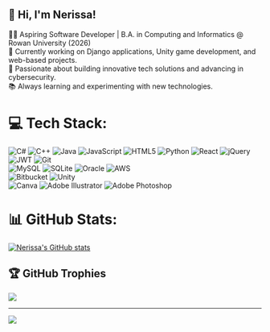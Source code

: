 <!--Basic Bio Profile-->

## 👋 Hi, I'm Nerissa!

👨‍💻 Aspiring Software Developer | B.A. in Computing and Informatics @ Rowan University (2026)<br>
📍 Currently working on Django applications, Unity game development, and web-based projects.<br>
🚀 Passionate about building innovative tech solutions and advancing in cybersecurity.<br>
📚 Always learning and experimenting with new technologies.


# 💻 Tech Stack:
![C#](https://img.shields.io/badge/c%23-%23239120.svg?style=for-the-badge&logo=csharp&logoColor=white) 
![C++](https://img.shields.io/badge/c++-%2300599C.svg?style=for-the-badge&logo=c%2B%2B&logoColor=white) 
![Java](https://img.shields.io/badge/java-%23ED8B00.svg?style=for-the-badge&logo=openjdk&logoColor=white) 
![JavaScript](https://img.shields.io/badge/javascript-%23323330.svg?style=for-the-badge&logo=javascript&logoColor=%23F7DF1E) 
![HTML5](https://img.shields.io/badge/html5-%23E34F26.svg?style=for-the-badge&logo=html5&logoColor=white) 
![Python](https://img.shields.io/badge/python-3670A0?style=for-the-badge&logo=python&logoColor=ffdd54) 
![React](https://img.shields.io/badge/react-%2320232a.svg?style=for-the-badge&logo=react&logoColor=%2361DAFB)
![jQuery](https://img.shields.io/badge/jquery-%230769AD.svg?style=for-the-badge&logo=jquery&logoColor=white) 
![JWT](https://img.shields.io/badge/JWT-black?style=for-the-badge&logo=JSON%20web%20tokens) 
![Git](https://img.shields.io/badge/git-%23F05033.svg?style=for-the-badge&logo=git&logoColor=white) </br>
![MySQL](https://img.shields.io/badge/mysql-4479A1.svg?style=for-the-badge&logo=mysql&logoColor=white) 
![SQLite](https://img.shields.io/badge/sqlite-%2307405e.svg?style=for-the-badge&logo=sqlite&logoColor=white) 
![Oracle](https://img.shields.io/badge/Oracle-F80000?style=for-the-badge&logo=oracle&logoColor=white)
![AWS](https://img.shields.io/badge/AWS-%23FF9900.svg?style=for-the-badge&logo=amazon-aws&logoColor=white) </br>
![Bitbucket](https://img.shields.io/badge/bitbucket-%230047B3.svg?style=for-the-badge&logo=bitbucket&logoColor=white) 
![Unity](https://img.shields.io/badge/unity-%23000000.svg?style=for-the-badge&logo=unity&logoColor=white)</br>
![Canva](https://img.shields.io/badge/Canva-%2300C4CC.svg?style=for-the-badge&logo=Canva&logoColor=white) 
![Adobe Illustrator](https://img.shields.io/badge/adobe%20illustrator-%23FF9A00.svg?style=for-the-badge&logo=adobe%20illustrator&logoColor=white) 
![Adobe Photoshop](https://img.shields.io/badge/adobe%20photoshop-%2331A8FF.svg?style=for-the-badge&logo=adobe%20photoshop&logoColor=white) 


# 📊 GitHub Stats:
<!--Github stats -->
[![Nerissa's GitHub stats](https://github-readme-stats.vercel.app/api?username=neribautista&count_private=true&show_icons=true&theme=nightowl&hide_rank=false)](https://github.com/neribautista/github-readme-stats)

## 🏆 GitHub Trophies
![](https://github-profile-trophy.vercel.app/?username=neribautista&theme=radical&no-frame=false&no-bg=false&margin-w=4)

---
[![](https://visitcount.itsvg.in/api?id=neribautista&icon=5&color=1)](https://visitcount.itsvg.in)

<!-- Proudly created with GPRM ( https://gprm.itsvg.in ) -->





